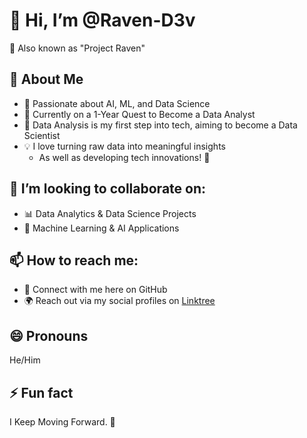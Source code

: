 # 👋 Hi, I’m @Raven-D3v  
👾 Also known as "Project Raven"  

## 🚀 About Me  
- 👀 Passionate about AI, ML, and Data Science  
- 🌱 Currently on a 1-Year Quest to Become a Data Analyst  
- 🚀 Data Analysis is my first step into tech, aiming to become a Data Scientist  
- 💡 I love turning raw data into meaningful insights  
  - As well as developing tech innovations! 🤯  

## 💞️ I’m looking to collaborate on:  
- 📊 Data Analytics & Data Science Projects  
- 🤖 Machine Learning & AI Applications  

## 📫 How to reach me:  
- 🔗 Connect with me here on GitHub  
- 🌍 Reach out via my social profiles on [Linktree](https://linktr.ee/projectRaven)  

## 😄 Pronouns  
He/Him  

## ⚡ Fun fact  
I Keep Moving Forward. 🚀  

<!---
Raven-D3v/Raven-D3v is a ✨ special ✨ repository because its `README.md` (this file) appears on your GitHub profile.
You can click the Preview link to take a look at your changes.
--->  
